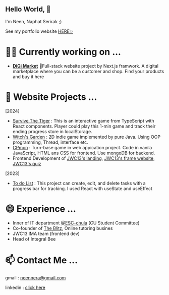 ## Hello World, 👋

I'm Neen, Naphat Serirak ;)

See my portfolio website [HERE✨](https://naphat-portfolio.vercel.app/)


# 🏃🏾 Currently working on ...
- [**DiGi Market**](https://di-gi-market.vercel.app/)
  🛒Full-stack website project by Next.js framwork. A digital marketplace where you can be a customer and shop. Find your products and buy it here

# 🌱 Website Projects ...
[2024]
- [Survive The Tiger](https://tiger-quiz.vercel.app/) : This is an interactive game from TypeScript with React components. Player could play this 1-min game and track their ending progress store in localStorage.
- [Witch's Garden](https://www.youtube.com/watch?v=jiAvBtDjQqI&t=149s) : 2D indie game implemented by pure Java. Using OOP programming, Thread, interface etc.
- [CPmon](https://github.com/neennera/CPmon) : Turn-base game in web appication project. Code in vanila JavaScript, HTML ans CSS for frontend. Use mongoDB for backend.
- Frontend Development of [JWC13's landing](https://13.jwc.in.th), [JWC13's frame website](https://frame.jwc.in.th), [JWC13's quiz](https://quiz.jwc.in.th)
  
[2023]
- [To do List](https://todolist-learning-progect.vercel.app/) : This project can create, edit, and delete tasks with a progress bar for tracking. I used React with useState and useEffect 

# 😄 Experience ...
- Inner of IT department [@ESC-chula](https://github.com/esc-chula) (CU Student Committee)
- Co-founder of [The Blitz](https://www.facebook.com/xcodeblitz), Online tutoring busines
- JWC13 IMA team (frontend dev)
- Head of Integral Bee

# 📫 Contact Me ...
gmail : neennera@gmail.com

linkedin : [click here](https://www.linkedin.com/in/naphat-serirak/)
